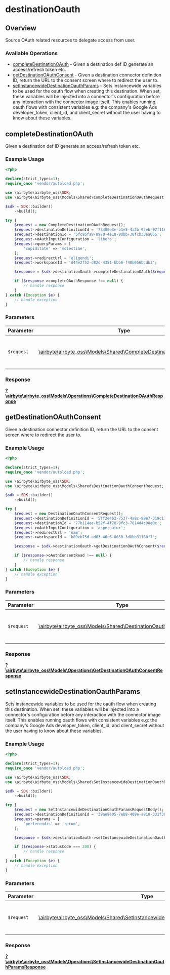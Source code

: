 # destinationOauth

## Overview

Source OAuth related resources to delegate access from user.

### Available Operations

* [completeDestinationOAuth](#completedestinationoauth) - Given a destination def ID generate an access/refresh token etc.
* [getDestinationOAuthConsent](#getdestinationoauthconsent) - Given a destination connector definition ID, return the URL to the consent screen where to redirect the user to.
* [setInstancewideDestinationOauthParams](#setinstancewidedestinationoauthparams) - Sets instancewide variables to be used for the oauth flow when creating this destination. When set, these variables will be injected into a connector's configuration before any interaction with the connector image itself. This enables running oauth flows with consistent variables e.g: the company's Google Ads developer_token, client_id, and client_secret without the user having to know about these variables.


## completeDestinationOAuth

Given a destination def ID generate an access/refresh token etc.

### Example Usage

```php
<?php

declare(strict_types=1);
require_once 'vendor/autoload.php';

use \airbyte\airbyte_oss\SDK;
use \airbyte\airbyte_oss\Models\Shared\CompleteDestinationOAuthRequest;

$sdk = SDK::builder()
    ->build();

try {
    $request = new CompleteDestinationOAuthRequest();
    $request->destinationDefinitionId = '73409e3e-b1e5-4a2b-92eb-07f116db9954';
    $request->destinationId = '5fc95fa8-8970-4e18-9dbb-30fcb33ea055';
    $request->oAuthInputConfiguration = 'libero';
    $request->queryParams = [
        'cupiditate' => 'molestiae',
    ];
    $request->redirectUrl = 'eligendi';
    $request->workspaceId = 'd44e2f52-d82d-4351-bbb6-f48b656bcdb3';

    $response = $sdk->destinationOauth->completeDestinationOAuth($request);

    if ($response->completeOAuthResponse !== null) {
        // handle response
    }
} catch (Exception $e) {
    // handle exception
}
```

### Parameters

| Parameter                                                                                                                    | Type                                                                                                                         | Required                                                                                                                     | Description                                                                                                                  |
| ---------------------------------------------------------------------------------------------------------------------------- | ---------------------------------------------------------------------------------------------------------------------------- | ---------------------------------------------------------------------------------------------------------------------------- | ---------------------------------------------------------------------------------------------------------------------------- |
| `$request`                                                                                                                   | [\airbyte\airbyte_oss\Models\Shared\CompleteDestinationOAuthRequest](../../models/shared/CompleteDestinationOAuthRequest.md) | :heavy_check_mark:                                                                                                           | The request object to use for the request.                                                                                   |


### Response

**[?\airbyte\airbyte_oss\Models\Operations\CompleteDestinationOAuthResponse](../../models/operations/CompleteDestinationOAuthResponse.md)**


## getDestinationOAuthConsent

Given a destination connector definition ID, return the URL to the consent screen where to redirect the user to.

### Example Usage

```php
<?php

declare(strict_types=1);
require_once 'vendor/autoload.php';

use \airbyte\airbyte_oss\SDK;
use \airbyte\airbyte_oss\Models\Shared\DestinationOauthConsentRequest;

$sdk = SDK::builder()
    ->build();

try {
    $request = new DestinationOauthConsentRequest();
    $request->destinationDefinitionId = '5ff2e4b2-7537-4a8c-99e7-319c177d525f';
    $request->destinationId = '77b114ee-b52f-4f78-9fc3-7814d4c98e0c';
    $request->oAuthInputConfiguration = 'aspernatur';
    $request->redirectUrl = 'nam';
    $request->workspaceId = 'b89eb75d-ad63-46c6-8050-3d8bb31180f7';

    $response = $sdk->destinationOauth->getDestinationOAuthConsent($request);

    if ($response->oAuthConsentRead !== null) {
        // handle response
    }
} catch (Exception $e) {
    // handle exception
}
```

### Parameters

| Parameter                                                                                                                  | Type                                                                                                                       | Required                                                                                                                   | Description                                                                                                                |
| -------------------------------------------------------------------------------------------------------------------------- | -------------------------------------------------------------------------------------------------------------------------- | -------------------------------------------------------------------------------------------------------------------------- | -------------------------------------------------------------------------------------------------------------------------- |
| `$request`                                                                                                                 | [\airbyte\airbyte_oss\Models\Shared\DestinationOauthConsentRequest](../../models/shared/DestinationOauthConsentRequest.md) | :heavy_check_mark:                                                                                                         | The request object to use for the request.                                                                                 |


### Response

**[?\airbyte\airbyte_oss\Models\Operations\GetDestinationOAuthConsentResponse](../../models/operations/GetDestinationOAuthConsentResponse.md)**


## setInstancewideDestinationOauthParams

Sets instancewide variables to be used for the oauth flow when creating this destination. When set, these variables will be injected into a connector's configuration before any interaction with the connector image itself. This enables running oauth flows with consistent variables e.g: the company's Google Ads developer_token, client_id, and client_secret without the user having to know about these variables.


### Example Usage

```php
<?php

declare(strict_types=1);
require_once 'vendor/autoload.php';

use \airbyte\airbyte_oss\SDK;
use \airbyte\airbyte_oss\Models\Shared\SetInstancewideDestinationOauthParamsRequestBody;

$sdk = SDK::builder()
    ->build();

try {
    $request = new SetInstancewideDestinationOauthParamsRequestBody();
    $request->destinationDefinitionId = '39ae9e05-7eb8-409e-a810-331f3981d4c7';
    $request->params = [
        'perferendis' => 'rerum',
    ];

    $response = $sdk->destinationOauth->setInstancewideDestinationOauthParams($request);

    if ($response->statusCode === 200) {
        // handle response
    }
} catch (Exception $e) {
    // handle exception
}
```

### Parameters

| Parameter                                                                                                                                                      | Type                                                                                                                                                           | Required                                                                                                                                                       | Description                                                                                                                                                    |
| -------------------------------------------------------------------------------------------------------------------------------------------------------------- | -------------------------------------------------------------------------------------------------------------------------------------------------------------- | -------------------------------------------------------------------------------------------------------------------------------------------------------------- | -------------------------------------------------------------------------------------------------------------------------------------------------------------- |
| `$request`                                                                                                                                                     | [\airbyte\airbyte_oss\Models\Shared\SetInstancewideDestinationOauthParamsRequestBody](../../models/shared/SetInstancewideDestinationOauthParamsRequestBody.md) | :heavy_check_mark:                                                                                                                                             | The request object to use for the request.                                                                                                                     |


### Response

**[?\airbyte\airbyte_oss\Models\Operations\SetInstancewideDestinationOauthParamsResponse](../../models/operations/SetInstancewideDestinationOauthParamsResponse.md)**

